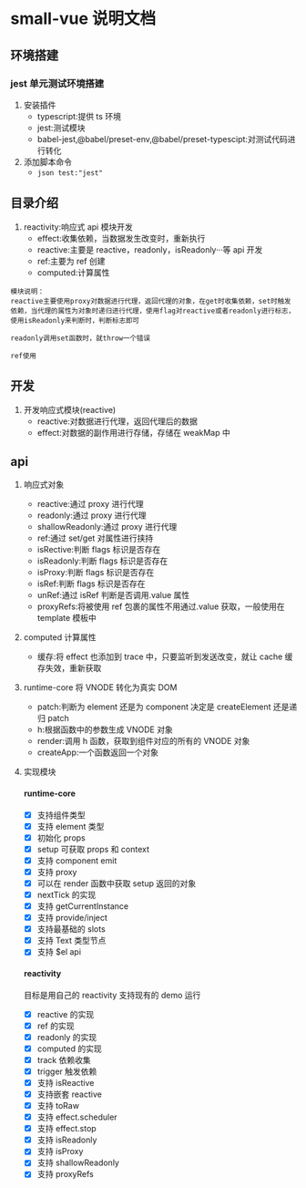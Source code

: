 # small-vue 说明文档

## 环境搭建

### jest 单元测试环境搭建

1. 安装插件
   - typescript:提供 ts 环境
   - jest:测试模块
   - babel-jest,@babel/preset-env,@babel/preset-typescipt:对测试代码进行转化
2. 添加脚本命令
   - `json test:"jest"`

## 目录介绍

1. reactivity:响应式 api 模块开发
   - effect:收集依赖，当数据发生改变时，重新执行
   - reactive:主要是 reactive，readonly，isReadonly···等 api 开发
   - ref:主要为 ref 创建
   - computed:计算属性

```
模块说明：
reactive主要使用proxy对数据进行代理，返回代理的对象，在get时收集依赖，set时触发依赖，当代理的属性为对象时递归进行代理，使用flag对reactive或者readonly进行标志，使用isReadonly来判断时，判断标志即可

readonly调用set函数时，就throw一个错误

ref使用

```

## 开发

1. 开发响应式模块(reactive)
   - reactive:对数据进行代理，返回代理后的数据
   - effect:对数据的副作用进行存储，存储在 weakMap 中

## api

1. 响应式对象
   - reactive:通过 proxy 进行代理
   - readonly:通过 proxy 进行代理
   - shallowReadonly:通过 proxy 进行代理
   - ref:通过 set/get 对属性进行挟持
   - isRective:判断 flags 标识是否存在
   - isReadonly:判断 flags 标识是否存在
   - isProxy:判断 flags 标识是否存在
   - isRef:判断 flags 标识是否存在
   - unRef:通过 isRef 判断是否调用.value 属性
   - proxyRefs:将被使用 ref 包裹的属性不用通过.value 获取，一般使用在 template 模板中
2. computed 计算属性
   - 缓存:将 effect 也添加到 trace 中，只要监听到发送改变，就让 cache 缓存失效，重新获取
3. runtime-core 将 VNODE 转化为真实 DOM

   - patch:判断为 element 还是为 component 决定是 createElement 还是递归 patch
   - h:根据函数中的参数生成 VNODE 对象
   - render:调用 h 函数，获取到组件对应的所有的 VNODE 对象
   - createApp:一个函数返回一个对象

4. 实现模块

   #### runtime-core

   - [x] 支持组件类型
   - [x] 支持 element 类型
   - [x] 初始化 props
   - [x] setup 可获取 props 和 context
   - [x] 支持 component emit
   - [x] 支持 proxy
   - [x] 可以在 render 函数中获取 setup 返回的对象
   - [x] nextTick 的实现
   - [x] 支持 getCurrentInstance
   - [x] 支持 provide/inject
   - [x] 支持最基础的 slots
   - [x] 支持 Text 类型节点
   - [x] 支持 $el api

   #### reactivity

   目标是用自己的 reactivity 支持现有的 demo 运行

   - [x] reactive 的实现
   - [x] ref 的实现
   - [x] readonly 的实现
   - [x] computed 的实现
   - [x] track 依赖收集
   - [x] trigger 触发依赖
   - [x] 支持 isReactive
   - [x] 支持嵌套 reactive
   - [x] 支持 toRaw
   - [x] 支持 effect.scheduler
   - [x] 支持 effect.stop
   - [x] 支持 isReadonly
   - [x] 支持 isProxy
   - [x] 支持 shallowReadonly
   - [x] 支持 proxyRefs
